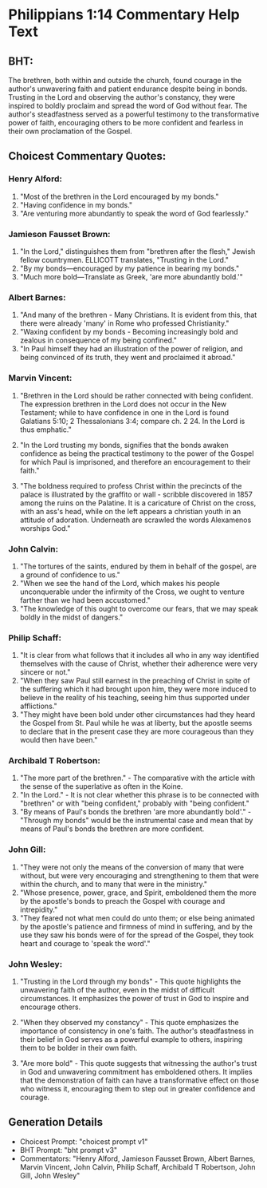 # Philippians 1:14 Commentary Help Text

## BHT:
The brethren, both within and outside the church, found courage in the author's unwavering faith and patient endurance despite being in bonds. Trusting in the Lord and observing the author's constancy, they were inspired to boldly proclaim and spread the word of God without fear. The author's steadfastness served as a powerful testimony to the transformative power of faith, encouraging others to be more confident and fearless in their own proclamation of the Gospel.

## Choicest Commentary Quotes:
### Henry Alford:
1. "Most of the brethren in the Lord encouraged by my bonds." 
2. "Having confidence in my bonds." 
3. "Are venturing more abundantly to speak the word of God fearlessly."

### Jamieson Fausset Brown:
1. "In the Lord," distinguishes them from "brethren after the flesh," Jewish fellow countrymen. ELLICOTT translates, "Trusting in the Lord." 
2. "By my bonds—encouraged by my patience in bearing my bonds."
3. "Much more bold—Translate as Greek, 'are more abundantly bold.'"

### Albert Barnes:
1. "And many of the brethren - Many Christians. It is evident from this, that there were already 'many' in Rome who professed Christianity."
2. "Waxing confident by my bonds - Becoming increasingly bold and zealous in consequence of my being confined."
3. "In Paul himself they had an illustration of the power of religion, and being convinced of its truth, they went and proclaimed it abroad."

### Marvin Vincent:
1. "Brethren in the Lord should be rather connected with being confident. The expression brethren in the Lord does not occur in the New Testament; while to have confidence in one in the Lord is found Galatians 5:10; 2 Thessalonians 3:4; compare ch. 2 24. In the Lord is thus emphatic." 

2. "In the Lord trusting my bonds, signifies that the bonds awaken confidence as being the practical testimony to the power of the Gospel for which Paul is imprisoned, and therefore an encouragement to their faith."

3. "The boldness required to profess Christ within the precincts of the palace is illustrated by the graffito or wall - scribble discovered in 1857 among the ruins on the Palatine. It is a caricature of Christ on the cross, with an ass's head, while on the left appears a christian youth in an attitude of adoration. Underneath are scrawled the words Alexamenos worships God."

### John Calvin:
1. "The tortures of the saints, endured by them in behalf of the gospel, are a ground of confidence to us."
2. "When we see the hand of the Lord, which makes his people unconquerable under the infirmity of the Cross, we ought to venture farther than we had been accustomed."
3. "The knowledge of this ought to overcome our fears, that we may speak boldly in the midst of dangers."

### Philip Schaff:
1. "It is clear from what follows that it includes all who in any way identified themselves with the cause of Christ, whether their adherence were very sincere or not."
2. "When they saw Paul still earnest in the preaching of Christ in spite of the suffering which it had brought upon him, they were more induced to believe in the reality of his teaching, seeing him thus supported under afflictions."
3. "They might have been bold under other circumstances had they heard the Gospel from St. Paul while he was at liberty, but the apostle seems to declare that in the present case they are more courageous than they would then have been."

### Archibald T Robertson:
1. "The more part of the brethren." - The comparative with the article with the sense of the superlative as often in the Koine.
2. "In the Lord." - It is not clear whether this phrase is to be connected with "brethren" or with "being confident," probably with "being confident."
3. "By means of Paul's bonds the brethren 'are more abundantly bold'." - "Through my bonds" would be the instrumental case and mean that by means of Paul's bonds the brethren are more confident.

### John Gill:
1. "They were not only the means of the conversion of many that were without, but were very encouraging and strengthening to them that were within the church, and to many that were in the ministry."
2. "Whose presence, power, grace, and Spirit, emboldened them the more by the apostle's bonds to preach the Gospel with courage and intrepidity."
3. "They feared not what men could do unto them; or else being animated by the apostle's patience and firmness of mind in suffering, and by the use they saw his bonds were of for the spread of the Gospel, they took heart and courage to 'speak the word'."

### John Wesley:
1. "Trusting in the Lord through my bonds" - This quote highlights the unwavering faith of the author, even in the midst of difficult circumstances. It emphasizes the power of trust in God to inspire and encourage others.

2. "When they observed my constancy" - This quote emphasizes the importance of consistency in one's faith. The author's steadfastness in their belief in God serves as a powerful example to others, inspiring them to be bolder in their own faith.

3. "Are more bold" - This quote suggests that witnessing the author's trust in God and unwavering commitment has emboldened others. It implies that the demonstration of faith can have a transformative effect on those who witness it, encouraging them to step out in greater confidence and courage.


## Generation Details
- Choicest Prompt: "choicest prompt v1"
- BHT Prompt: "bht prompt v3"
- Commentators: "Henry Alford, Jamieson Fausset Brown, Albert Barnes, Marvin Vincent, John Calvin, Philip Schaff, Archibald T Robertson, John Gill, John Wesley"
